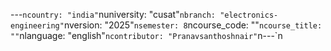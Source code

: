﻿---`ncountry: "india"`nuniversity: "cusat"`nbranch: "electronics-engineering"`nversion: "2025"`nsemester: 8`ncourse_code: ""`ncourse_title: ""`nlanguage: "english"`ncontributor: "Pranavsanthoshnair"`n---`n
